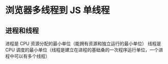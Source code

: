 # 浏览器多线程到 JS 单线程

## 进程和线程

进程是 CPU 资源分配的最小单位（能拥有资源和独立运行的最小单位）
线程是 CPU 调度的最小单位（线程是建立在进程的基础桑的一次程序运行单位，一个进程中可以有多个线程）


